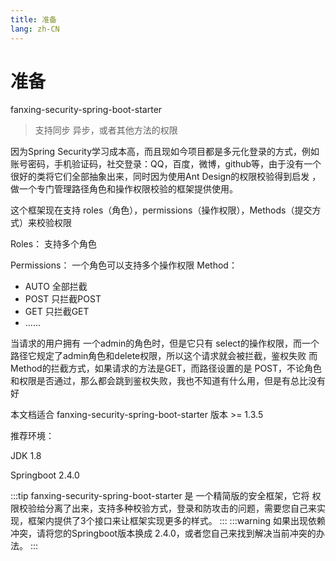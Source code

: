 ```yaml
---
title: 准备
lang: zh-CN
---
```


# 准备 
fanxing-security-spring-boot-starter
> 支持同步 异步，或者其他方法的权限

因为Spring Security学习成本高，而且现如今项目都是多元化登录的方式，例如账号密码，手机验证码，社交登录：QQ，百度，微博，github等，由于没有一个很好的类将它们全部抽象出来，同时因为使用Ant Design的权限校验得到启发
，做一个专门管理路径角色和操作权限校验的框架提供使用。

这个框架现在支持 roles（角色），permissions（操作权限），Methods（提交方式）来校验权限

Roles： 支持多个角色

Permissions： 一个角色可以支持多个操作权限
Method： 
- AUTO 全部拦截
- POST 只拦截POST
- GET 只拦截GET
- ......

当请求的用户拥有 一个admin的角色时，但是它只有 select的操作权限，而一个路径它规定了admin角色和delete权限，所以这个请求就会被拦截，鉴权失败
而Method的拦截方式，如果请求的方法是GET，而路径设置的是 POST，不论角色和权限是否通过，那么都会跳到鉴权失败，我也不知道有什么用，但是有总比没有好


本文档适合  fanxing-security-spring-boot-starter 版本 >= 1.3.5

推荐环境：

JDK 1.8
	
Springboot 2.4.0


:::tip
fanxing-security-spring-boot-starter 是 一个精简版的安全框架，它将 权限校验给分离了出来，支持多种校验方式，登录和防攻击的问题，需要您自己来实现，框架内提供了3个接口来让框架实现更多的样式。
:::
:::warning
如果出现依赖冲突，请将您的Springboot版本换成 2.4.0，或者您自己来找到解决当前冲突的办法。
:::


